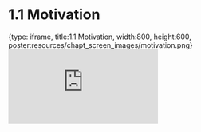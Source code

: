 # 1.1 Motivation
 
{type: iframe, title:1.1 Motivation, width:800, height:600, poster:resources/chapt_screen_images/motivation.png}
![](https://science.c-moor.org/C-MOOR_Template/no_toc/motivation.html)
 

 
